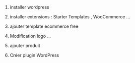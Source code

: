 1) installer wordpress

2) installer extensions : Starter Templates , WooCommerce ...

3) ajouter template ecommerce free

4) Modification logo ...

5) ajouter produit

6) Créer plugin WordPress
